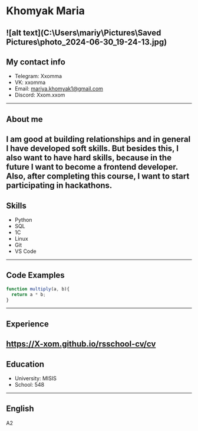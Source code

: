 # Khomyak Maria
![alt text](C:\Users\mariy\Pictures\Saved Pictures\photo_2024-06-30_19-24-13.jpg)
---
## My contact info
* Telegram: Xxomma
* VK: xxomma
* Email: mariya.khomyak1@gmail.com
* Discord: Xxom.xxom
---
## About me
I am good at building relationships and in general I have developed soft skills. But besides this, I also want to have hard skills, because in the future I want to become a frontend developer. Also, after completing this course, I want to start participating in hackathons.
---
## Skills
* Python
* SQL
* 1C
* Linux
* Git
* VS Code
---
## Code Examples
```javascript
function multiply(a, b){
  return a * b;
}
```
---
## Experience
https://X-xom.github.io/rsschool-cv/cv
---
## Education
* University: MISIS
* School: 548
---
## English
A2